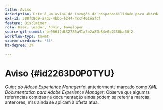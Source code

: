 ```yaml
---
title: Aviso
description: Este é um aviso de isenção de responsabilidade para abordar a mudança de nome de produto do XML Documentation for Adobe Experience Manager para o AEM Guides
exl-id: 388fb8d9-a7d0-4bbb-b244-4ccf461eafdf
feature: Disclaimer
role: User, Leader, Admin, Developer
source-git-commit: be06612d832785a91a3b2a89b84e0c2438ba30f2
workflow-type: tm+mt
source-wordcount: '56'
ht-degree: 3%

---
```


# Aviso {#id2263D0P0TYU}

*Guias do Adobe Experience Manager* foi anteriormente marcado como *XML Documentation para Adobe Experience Manager*. Observe que algumas referências contidas na documentação ainda podem se referir a marcas anteriores, mas ainda se aplicam à oferta atual.
